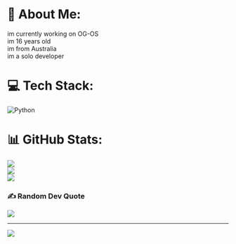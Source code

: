 # 💫 About Me:
im currently working on OG-OS<br>im 16 years old<br>im from Australia<br>im a solo developer<br>


# 💻 Tech Stack:
![Python](https://img.shields.io/badge/python-3670A0?style=for-the-badge&logo=python&logoColor=ffdd54)
# 📊 GitHub Stats:
![](https://github-readme-stats.vercel.app/api?username=og-technologies&theme=shadow_green&hide_border=false&include_all_commits=true&count_private=false)<br/>
![](https://github-readme-streak-stats.herokuapp.com/?user=og-technologies&theme=shadow_green&hide_border=false)<br/>
![](https://github-readme-stats.vercel.app/api/top-langs/?username=og-technologies&theme=shadow_green&hide_border=false&include_all_commits=true&count_private=false&layout=compact)

### ✍️ Random Dev Quote
![](https://quotes-github-readme.vercel.app/api?type=horizontal&theme=dark)

---
[![](https://visitcount.itsvg.in/api?id=og-technologies&icon=9&color=3)](https://visitcount.itsvg.in)

<!-- Proudly created with GPRM ( https://gprm.itsvg.in ) -->
